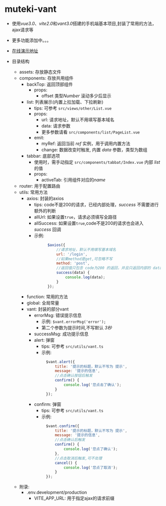 # muteki-vant
* 使用*vue3.0*、*vite2.0*和*vant3.0*搭建的手机端基本项目,封装了常用的方法，ajax请求等
* 更多功能添加中。。。

* [在线演示地址](http://82.156.70.219/muteki-vite)  

* 目录结构
    * assets: 存放静态文件
    * components: 存放共用组件
        * backTop: 返回顶部组件
            * props: 
                * offset 类型*Number* 滚动多少后显示
        * list: 列表展示(内置上拉加载、下拉刷新)
            * tips: 可参考 `src/views/other/List.vue`
            * props:
                * url: 请求地址，默认不用填写基本域名
                * data: 请求参数
                * 更多参数请看 `src/components/list/PageList.vue`
            * emit:
                * myRef: 返回当前 *ref* 实例，用于调用内置方法
                * change: 数据改变时触发, 内置 *data* 参数，类型为数组
        * tabbar: 底部选项
            * 使用时，需手动指定 `src/components/tabbat/Index.vue` 内部 *list* 的值
            * props:
                * activeTab: 引用组件对应的*name*
    * router: 用于配置路由
    * utils: 常用方法
        * axios: 封装的axios
            * tips: code不是200的请求，已经内部处理，*success* 不需要进行额外的判断
            * allUrl: 如果设置`true`，请求必须填写全路径
            * allSuccess: 如果设置`true`,code不是200的请求也会进入 *success* 回调
            * 示例:
                ```javascript
                      $axios({
                          //请求地址，默认不用填写基本域名
                          url: '/login',
                          //如果method是get,可忽略不写
                          method: 'post',
                          //返回值只包含 code为200 的返回，并且只返回内部的 data
                          success(data) {
                              console.log(data);
                          }
                      });
                ```
        * function: 常用的方法
        * global: 全局常量
        * vant: 封装的部分vant
            * errorMsg: 错误提示信息
                * 示例: `$vant.errorMsg('error');`
                * 第二个参数为提示时间,不写默认 *3秒*
            * successMsg: 成功提示信息
            * alert: 弹窗
                * tips: 可参考 `src/utils/vant.ts`
                * 示例:
                    ```javascript
                      $vant.alert({
                          title: '提示的标题，默认不写为 提示',
                          message: '提示的信息',
                          //点击确认按钮后触发
                          confirm() {
                              console.log('您点击了确认');
                          }
                      });
                    ```
            * confirm: 弹窗
                * tips: 可参考 `src/utils/vant.ts`
                * 示例:
                    ```javascript
                      $vant.confirm({
                          title: '提示的标题，默认不写为 提示',
                          message: '提示的信息',
                          //点击确认后触发
                          confirm() {
                              console.log('您点了确认');
                          },
                          //点击取消后触发,可不处理
                          cancel() {
                              console.log('您点了取消');
                          }
                      });
                    ```
    * 附录:
        * .env.development/production
            * VITE_APP_URL: 用于指定ajax的请求前缀
